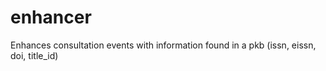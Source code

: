 # enhancer

Enhances consultation events with information found in a pkb (issn, eissn, doi, title_id)
